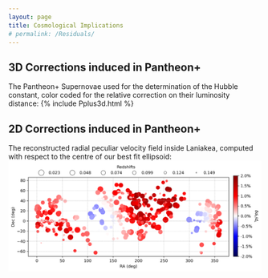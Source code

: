 ```yaml
---
layout: page
title: Cosmological Implications
# permalink: /Residuals/
---
```

## 3D Corrections induced in Pantheon+ 

The Pantheon+ Supernovae used for the determination of the Hubble constant, color coded for the relative correction on their luminosity distance: {% include Pplus3d.html %}

## 2D Corrections induced in Pantheon+ 
The reconstructed radial peculiar velocity field inside Laniakea, computed with respect to the centre of our best fit ellipsoid: ![Pantheon+_RA_DEC](_includes/Sn1aH0_corr_Radec.png)